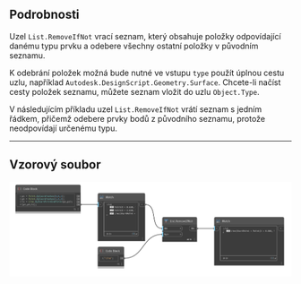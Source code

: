 ## Podrobnosti
Uzel `List.RemoveIfNot` vrací seznam, který obsahuje položky odpovídající danému typu prvku a odebere všechny ostatní položky v původním seznamu.

K odebrání položek možná bude nutné ve vstupu `type` použít úplnou cestu uzlu, například `Autodesk.DesignScript.Geometry.Surface`. Chcete-li načíst cesty položek seznamu, můžete seznam vložit do uzlu `Object.Type`.

V následujícím příkladu uzel `List.RemoveIfNot` vrátí seznam s jedním řádkem, přičemž odebere prvky bodů z původního seznamu, protože neodpovídají určenému typu.
___
## Vzorový soubor

![List.RemoveIfNot](./List.RemoveIfNot_img.jpg)
